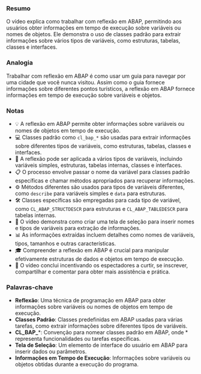 ### Resumo
O vídeo explica como trabalhar com reflexão em ABAP, permitindo aos usuários obter informações em tempo de execução sobre variáveis ou nomes de objetos. Ele demonstra o uso de classes padrão para extrair informações sobre vários tipos de variáveis, como estruturas, tabelas, classes e interfaces.

### Analogia
Trabalhar com reflexão em ABAP é como usar um guia para navegar por uma cidade que você nunca visitou. Assim como o guia fornece informações sobre diferentes pontos turísticos, a reflexão em ABAP fornece informações em tempo de execução sobre variáveis e objetos.

### Notas
- 💡 A reflexão em ABAP permite obter informações sobre variáveis ou nomes de objetos em tempo de execução.
- 💻 Classes padrão como `cl_bap_*` são usadas para extrair informações sobre diferentes tipos de variáveis, como estruturas, tabelas, classes e interfaces.
- 🔄 A reflexão pode ser aplicada a vários tipos de variáveis, incluindo variáveis simples, estruturas, tabelas internas, classes e interfaces.
- 📋 O processo envolve passar o nome da variável para classes padrão específicas e chamar métodos apropriados para recuperar informações.
- ⚙️ Métodos diferentes são usados para tipos de variáveis diferentes, como `describe` para variáveis simples e `data` para estruturas.
- 🛠️ Classes específicas são empregadas para cada tipo de variável, como `CL_ABAP_STRUCTDESCR` para estruturas e `CL_ABAP_TABLEDESCR` para tabelas internas.
- 📝 O vídeo demonstra como criar uma tela de seleção para inserir nomes e tipos de variáveis para extração de informações.
- 📊 As informações extraídas incluem detalhes como nomes de variáveis, tipos, tamanhos e outras características.
- 🎓 Compreender a reflexão em ABAP é crucial para manipular efetivamente estruturas de dados e objetos em tempo de execução.
- 🤝 O vídeo conclui incentivando os espectadores a curtir, se inscrever, compartilhar e comentar para obter mais assistência e prática.

### Palavras-chave
- **Reflexão**: Uma técnica de programação em ABAP para obter informações sobre variáveis ou nomes de objetos em tempo de execução.
- **Classes Padrão**: Classes predefinidas em ABAP usadas para várias tarefas, como extrair informações sobre diferentes tipos de variáveis.
- **CL_BAP_***: Convenção para nomear classes padrão em ABAP, onde * representa funcionalidades ou tarefas específicas.
- **Tela de Seleção**: Um elemento de interface do usuário em ABAP para inserir dados ou parâmetros.
- **Informações em Tempo de Execução**: Informações sobre variáveis ou objetos obtidas durante a execução do programa.
